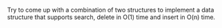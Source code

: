Try to come up with a combination of two structures to implement a data structure that supports search, delete in O(1) time and insert in O(n) time.
